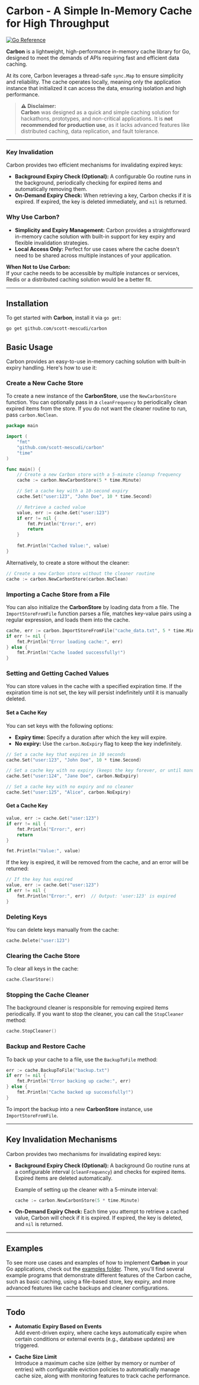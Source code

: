 # Carbon - A Simple In-Memory Cache for High Throughput  

[![Go Reference](https://pkg.go.dev/badge//github.com/scott-mescudi/carbon/.svg)](https://pkg.go.dev//github.com/scott-mescudi/carbon/)

**Carbon** is a lightweight, high-performance in-memory cache library for Go, designed to meet the demands of APIs requiring fast and efficient data caching.

At its core, Carbon leverages a thread-safe `sync.Map` to ensure simplicity and reliability. The cache operates locally, meaning only the application instance that initialized it can access the data, ensuring isolation and high performance.

> **⚠ Disclaimer:**  
> **Carbon** was designed as a quick and simple caching solution for hackathons, prototypes, and non-critical applications. It is **not recommended for production use**, as it lacks advanced features like distributed caching, data replication, and fault tolerance.

---

### Key Invalidation  
Carbon provides two efficient mechanisms for invalidating expired keys:  
- **Background Expiry Check (Optional):** A configurable Go routine runs in the background, periodically checking for expired items and automatically removing them.  
- **On-Demand Expiry Check:** When retrieving a key, Carbon checks if it is expired. If expired, the key is deleted immediately, and `nil` is returned.  

### Why Use Carbon?  
- **Simplicity and Expiry Management:** Carbon provides a straightforward in-memory cache solution with built-in support for key expiry and flexible invalidation strategies.  
- **Local Access Only:** Perfect for use cases where the cache doesn't need to be shared across multiple instances of your application.  

**When Not to Use Carbon:**  
If your cache needs to be accessible by multiple instances or services, Redis or a distributed caching solution would be a better fit.

---

## Installation

To get started with **Carbon**, install it via `go get`:

```bash
go get github.com/scott-mescudi/carbon
```

## Basic Usage

Carbon provides an easy-to-use in-memory caching solution with built-in expiry handling. Here's how to use it:

### Create a New Cache Store

To create a new instance of the **CarbonStore**, use the `NewCarbonStore` function. You can optionally pass in a `cleanFrequency` to periodically clean expired items from the store. If you do not want the cleaner routine to run, pass `carbon.NoClean`.

```go
package main

import (
    "fmt"
    "github.com/scott-mescudi/carbon"
    "time"
)

func main() {
    // Create a new Carbon store with a 5-minute cleanup frequency
    cache := carbon.NewCarbonStore(5 * time.Minute)

    // Set a cache key with a 10-second expiry
    cache.Set("user:123", "John Doe", 10 * time.Second)

    // Retrieve a cached value
    value, err := cache.Get("user:123")
    if err != nil {
        fmt.Println("Error:", err)
        return
    } 
    
    fmt.Println("Cached Value:", value)
}
```

Alternatively, to create a store without the cleaner:

```go
// Create a new Carbon store without the cleaner routine
cache := carbon.NewCarbonStore(carbon.NoClean)
```

### Importing a Cache Store from a File

You can also initialize the **CarbonStore** by loading data from a file. The `ImportStoreFromFile` function parses a file, matches key-value pairs using a regular expression, and loads them into the cache.

```go
cache, err := carbon.ImportStoreFromFile("cache_data.txt", 5 * time.Minute)
if err != nil {
    fmt.Println("Error loading cache:", err)
} else {
    fmt.Println("Cache loaded successfully!")
}
```

### Setting and Getting Cached Values

You can store values in the cache with a specified expiration time. If the expiration time is not set, the key will persist indefinitely until it is manually deleted. 

#### Set a Cache Key

You can set keys with the following options:
- **Expiry time:** Specify a duration after which the key will expire.
- **No expiry:** Use the `carbon.NoExpiry` flag to keep the key indefinitely.

```go
// Set a cache key that expires in 10 seconds
cache.Set("user:123", "John Doe", 10 * time.Second)

// Set a cache key with no expiry (keeps the key forever, or until manually deleted)
cache.Set("user:124", "Jane Doe", carbon.NoExpiry)

// Set a cache key with no expiry and no cleaner
cache.Set("user:125", "Alice", carbon.NoExpiry)
```

#### Get a Cache Key

```go
value, err := cache.Get("user:123")
if err != nil {
    fmt.Println("Error:", err)
    return
} 

fmt.Println("Value:", value)
```

If the key is expired, it will be removed from the cache, and an error will be returned:

```go
// If the key has expired
value, err := cache.Get("user:123")
if err != nil {
    fmt.Println("Error:", err)  // Output: 'user:123' is expired
}
```

### Deleting Keys

You can delete keys manually from the cache:

```go
cache.Delete("user:123")
```

### Clearing the Cache Store

To clear all keys in the cache:

```go
cache.ClearStore()
```

### Stopping the Cache Cleaner

The background cleaner is responsible for removing expired items periodically. If you want to stop the cleaner, you can call the `StopCleaner` method:

```go
cache.StopCleaner()
```

### Backup and Restore Cache

To back up your cache to a file, use the `BackupToFile` method:

```go
err := cache.BackupToFile("backup.txt")
if err != nil {
    fmt.Println("Error backing up cache:", err)
} else {
    fmt.Println("Cache backed up successfully!")
}
```

To import the backup into a new **CarbonStore** instance, use `ImportStoreFromFile`.

---

## Key Invalidation Mechanisms

Carbon provides two mechanisms for invalidating expired keys:

- **Background Expiry Check (Optional):** A background Go routine runs at a configurable interval (`cleanFrequency`) and checks for expired items. Expired items are deleted automatically.
   
   Example of setting up the cleaner with a 5-minute interval:
   ```go
   cache := carbon.NewCarbonStore(5 * time.Minute)
   ```

- **On-Demand Expiry Check:** Each time you attempt to retrieve a cached value, Carbon will check if it is expired. If expired, the key is deleted, and `nil` is returned.

---

## Examples

To see more use cases and examples of how to implement **Carbon** in your Go applications, check out the [examples folder](./examples). There, you'll find several example programs that demonstrate different features of the Carbon cache, such as basic caching, using a file-based store, key expiry, and more advanced features like cache backups and cleaner configurations.

---

## Todo
- **Automatic Expiry Based on Events**  
  Add event-driven expiry, where cache keys automatically expire when certain conditions or external events (e.g., database updates) are triggered.

- **Cache Size Limit**  
  Introduce a maximum cache size (either by memory or number of entries) with configurable eviction policies to automatically manage cache size, along with monitoring features to track cache performance.